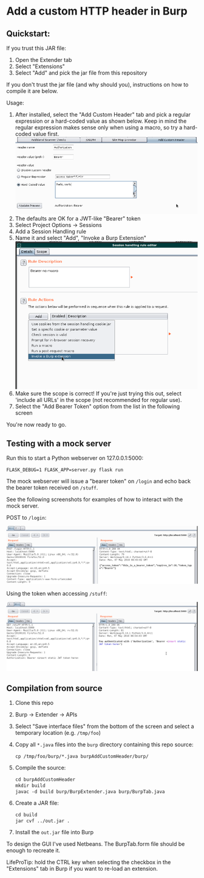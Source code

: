 # Add a custom HTTP header in Burp

## Quickstart:

If you trust this JAR file:

 1. Open the Extender tab
 2. Select "Extensions" 
 3. Select "Add" and pick the jar file from this repository

If you don't trust the jar file (and why should you), instructions on how to compile it are below. 

Usage:

 1. After installed, select the "Add Custom Header" tab and pick a
    regular expression or a hard-coded value as shown below. Keep in
    mind the regular expression makes sense only when using a macro, so
    try a hard-coded value first.
   ![tab](screenshots/tab.png)
 2. The defaults are OK for a JWT-like "Bearer" token
 3. Select Project Options -> Sessions
 4. Add a Session Handling rule
 5. Name it and select "Add", "Invoke a Burp Extension"
   ![extension](/screenshots/session_rule.png)
 6. Make sure the scope is correct! If you're just trying this out,
    select 'include all URLs' in the scope (not recommended for regular
    use). 
 7. Select the "Add Bearer Token" option from the list in the following
    screen

You're now ready to go.

## Testing with a mock server

Run this to start a Python webserver on 127.0.0.1:5000:

    FLASK_DEBUG=1 FLASK_APP=server.py flask run

The mock webserver will issue a "bearer token" on `/login` and
echo back the bearer token received on `/stuff`.  

See the following screenshots for examples of how to interact with the
mock server.

POST to `/login`:

![login](screenshots/example-login.png) 

Using the token when accessing `/stuff`:

![token](screenshots/example-token.png)

## Compilation from source

 1. Clone this repo
 1. Burp -> Extender -> APIs
 2. Select "Save interface files" from the bottom of the screen and
    select a temporary location (e.g. `/tmp/foo`)
 3. Copy all `*.java` files into the `burp` directory containing this
    repo source:

        cp /tmp/foo/burp/*.java burpAddCustomHeader/burp/

 4. Compile the source: 

        cd burpAddCustomHeader
        mkdir build 
        javac -d build burp/BurpExtender.java burp/BurpTab.java

 5. Create a JAR file: 

        cd build 
        jar cvf ../out.jar .

 6. Install the `out.jar` file into Burp

To design the GUI I've used Netbeans. The BurpTab.form file should be
enough to recreate it.

LifeProTip: hold the CTRL key when selecting the checkbox in the
"Extensions" tab in Burp if you want to re-load an extension.

